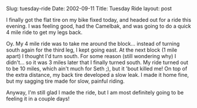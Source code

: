 Slug: tuesday-ride
Date: 2002-09-11
Title: Tuesday Ride
layout: post

I finally got the flat tire on my bike fixed today, and headed out for a ride this evening. I was feeling good, had the Camelbak, and was going to do a quick 4 mile ride to get my legs back.

Oy. My 4 mile ride was to take me around the block... instead of turning south again for the third leg, I kept going east. At the next block (1 mile apart) I thought I&#39;d turn south. For some reason (still wondering why) I didn&#39;t... so it was 3 miles later that I finally turned south. My ride turned out to be 10 miles, which ain&#39;t much for Seth ;), but it &#39;bout killed me! On top of the extra distance, my back tire developed a slow leak. I made it home fine, but my sagging tire made for slow, painful riding.

Anyway, I&#39;m still glad I made the ride, but I am most definitely going to be feeling it in a couple days!
